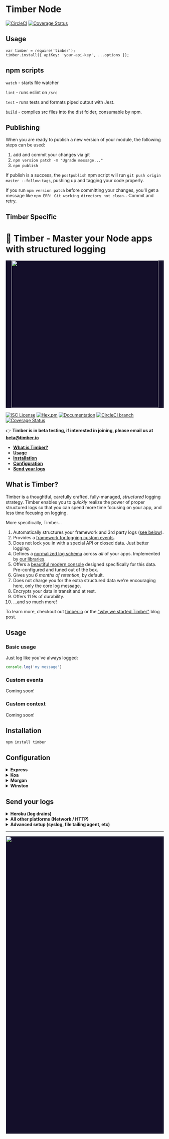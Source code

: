 # Timber Node
[![CircleCI](https://circleci.com/gh/timberio/timber-node.svg?style=svg)](https://circleci.com/gh/timberio/timber-node) [![Coverage Status](https://coveralls.io/repos/github/timberio/timber-node/badge.svg?branch=master)](https://coveralls.io/github/timberio/timber-node?branch=master)

## Usage

```
var timber = require('timber');
timber.install({ apiKey: 'your-api-key', ...options });
```

## npm scripts

`watch` - starts file watcher

`lint` - runs eslint on `/src`

`test` - runs tests and formats piped output with Jest.

`build` - compiles src files into the dist folder, consumable by npm.

## Publishing
When you are ready to publish a new version of your module, the following steps can be used:
  1. add and commit your changes via git
  2. `npm version patch -m "Ugrade message..."`
  3. `npm publish`

If publish is a success, the `postpublish` npm script will run `git push origin master --follow-tags`, pushing up and tagging your code properly.

If you run `npm version patch` before committing your changes, you'll get a message like `npm ERR! Git working directory not clean.`. Commit and retry.

## Timber Specific
# :evergreen_tree: Timber - Master your Node apps with structured logging

<p align="center" style="background: #140f2a;">
<a href="http://github.com/timberio/timber-elixir"><img src="http://files.timber.io/images/ruby-library-readme-header.gif" height="469" /></a>
</p>

[![ISC License](https://img.shields.io/badge/license-ISC-ff69b4.svg)](LICENSE.md) [![Hex.pm](https://img.shields.io/hexpm/v/timber.svg?maxAge=18000=plastic)](https://hex.pm/packages/timber) [![Documentation](https://img.shields.io/badge/hexdocs-latest-blue.svg)](https://hexdocs.pm/timber/index.html) [![CircleCI branch](https://img.shields.io/circleci/project/timberio/timber-elixir/master.svg?maxAge=18000=plastic)](https://circleci.com/gh/timberio/timber-elixir/tree/master) [![Coverage Status](https://coveralls.io/repos/github/timberio/timber-elixir/badge.svg?branch=master)](https://coveralls.io/github/timberio/timber-elixir=master)

:point_right: **Timber is in beta testing, if interested in joining, please email us at [beta@timber.io](mailto:beta@timber.io)**

* **[What is Timber?](#what-is-timber)**
* **[Usage](#usage)**
* **[Installation](#installation)**
* **[Configuration](#configuration)**
* **[Send your logs](#send-your-logs)**


## What is Timber?

Timber is a thoughtful, carefully crafted, fully-managed, *structured* logging strategy.
Timber enables you to *quickly* realize the power of proper structured logs so that you can
spend more time focusing on your app, and less time focusing on logging.

More specifically, Timber...

1. Automatically structures your framework and 3rd party logs ([see below](#what-events-does-timber-structure-for-me)).
2. Provides a [framework for logging custom events](#what-about-custom-events).
3. Does not lock you in with a special API or closed data. Just better logging.
4. Defines a [normalized log schema](https://github.com/timberio/log-event-json-schema) across *all* of your apps. Implemented by [our libraries](https://github.com/timberio).
5. Offers a [beautiful modern console](https://timber.io) designed specifically for this data. Pre-configured and tuned out of the box.
6. Gives you *6 months of retention*, by default.
7. Does not charge you for the extra structured data we're encouraging here, only the core log message.
8. Encrypts your data in transit and at rest.
9. Offers 11 9s of durability.
10. ...and so much more!

To learn more, checkout out [timber.io](https://timber.io) or the
["why we started Timber"](http://moss-ibex2.cloudvent.net/blog/why-were-building-timber/)
blog post.


## Usage

### Basic usage

Just log like you've always logged:

```js
console.log('my message')
```

### Custom events

Coming soon!

### Custom context

Coming soon!


## Installation

  ```shell
  npm install timber
  ```


## Configuration

<details><summary><strong>Express</strong></summary><p>

Express

</p></details>


<details><summary><strong>Koa</strong></summary><p>

Koa

</p></details>


<details><summary><strong>Morgan</strong></summary><p>

Manual setup of context and events?

</p></details>


<details><summary><strong>Winston</strong></summary><p>

Manual setup of context and events?

</p></details>


## Send your logs

<details><summary><strong>Heroku (log drains)</strong></summary><p>

We recommend adding a Heroku log drain. To get your heroku log drain url:

**--> [Add your app to Timber](https://app.timber.io)**

*:information_desk_person: Note: for high volume apps Heroku log drains will drop messages. This
is true for any Heroku app, in which case we recommend the Network method below.*

</p></details>

<details><summary><strong>All other platforms (Network / HTTP)</strong></summary><p>

1. **Configure Timber to send logs over the network.**

   ```js
   const TimberNetworkStream = require('timber/transports/network_stream');
   require('timber/stdout_connect')(new TimberNetworkStream(process.env.TIMBER_API_KEY));
   ```

   *:information_desk_person: Note: we use `TimberNetworkStream` to provide flexibility in the
   protocol we use. For example, this allows us to upgrade to TCP in the future. If you prefer
   HTTP and do not want to ever deviate, you can swap in `TimberHTTPSStream` instead.

2. **Obtain your Timber API :key: by [adding your app in Timber](https://app.timber.io).**

</p></details>

<details><summary><strong>Advanced setup (syslog, file tailing agent, etc)</strong></summary><p>

Checkout our [docs](https://timber.io/docs) for a comprehensive list of install instructions.

</p></details>

---

<p align="center" style="background: #140f2a;">
<a href="http://github.com/timberio/timber-elixir"><img src="http://files.timber.io/images/ruby-library-readme-log-truth.png" height="947" /></a>
</p>


